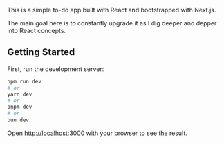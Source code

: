 This is a simple to-do app built with React and bootstrapped with Next.js.

The main goal here is to constantly upgrade it as I dig deeper and depper into React concepts.

## Getting Started

First, run the development server:

```bash
npm run dev
# or
yarn dev
# or
pnpm dev
# or
bun dev
```

Open [http://localhost:3000](http://localhost:3000) with your browser to see the result.

